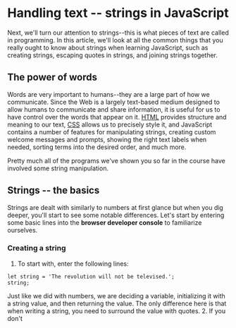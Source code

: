 # Handling text -- strings in JavaScript

Next, we'll turn our attention to strings--this is what pieces of text are called in programming. In this article, we'll look at all the common things that you really ought to know about strings when learning JavaScript, such as creating strings, escaping quotes in strings, and joining strings together.

## The power of words

Words are very important to humans--they are a large part of how we communicate. Since the Web is a largely text-based medium designed to allow humans to communicate and share information, it is useful for us to have control over the words that appear on it. [HTML]() provides structure and meaning to our text, [CSS]() allows us to precisely style it, and JavaScript contains a number of features for manipulating strings, creating custom welcome messages and prompts, showing the right text labels when needed, sorting terms into the desired order, and much more.

Pretty much all of the programs we've shown you so far in the course have involved some string manipulation.

## Strings -- the basics

Strings are dealt with similarly to numbers at first glance but when you dig deeper, you'll start to see some notable differences. Let's start by entering some basic lines into the **browser developer console** to familiarize ourselves.

### Creating a string

1. To start with, enter the following lines:
```
let string = 'The revolution will not be televised.';
string;
```
Just like we did with numbers, we are deciding a variable, initializing it with a string value, and then returning the value. The only difference here is that when writing a string, you need to surround the value with quotes.
2. If you don't